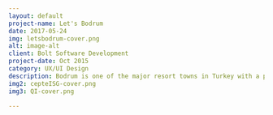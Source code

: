 ```yaml
---
layout: default
project-name: Let's Bodrum
date: 2017-05-24
img: letsbodrum-cover.png
alt: image-alt
client: Bolt Software Development
project-date: Oct 2015
category: UX/UI Design
description: Bodrum is one of the major resort towns in Turkey with a population of 145K during winter and the town hosts between 1M and 1.5M vacationers during summer. Bodrum Chamber of Commerce (BODTO) had  published an app named  "Let's Bodrum" a year before my team was included in the project. It was a promotion app to promote members of BODTO and to assist its users with informing about businesses and events in Bodrum. BODTO asked us to re-design the app because the existing app wasn’t meeting the expectations of the client. 
img2: cepteISG-cover.png
img3: QI-cover.png

---
```

